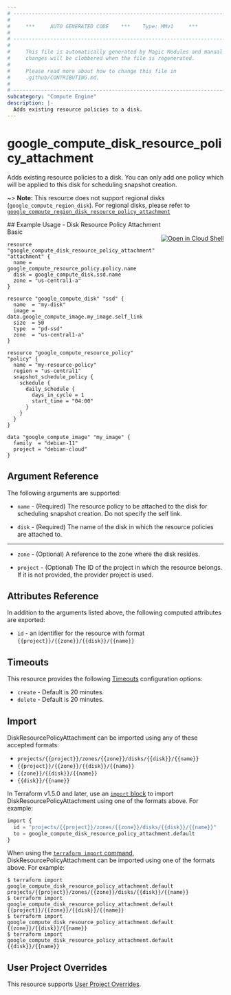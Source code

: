 ```yaml
---
# ----------------------------------------------------------------------------
#
#     ***     AUTO GENERATED CODE    ***    Type: MMv1     ***
#
# ----------------------------------------------------------------------------
#
#     This file is automatically generated by Magic Modules and manual
#     changes will be clobbered when the file is regenerated.
#
#     Please read more about how to change this file in
#     .github/CONTRIBUTING.md.
#
# ----------------------------------------------------------------------------
subcategory: "Compute Engine"
description: |-
  Adds existing resource policies to a disk.
---
```


# google_compute_disk_resource_policy_attachment

Adds existing resource policies to a disk. You can only add one policy
which will be applied to this disk for scheduling snapshot creation.

~> **Note:** This resource does not support regional disks (`google_compute_region_disk`). For regional disks, please refer to [`google_compute_region_disk_resource_policy_attachment`](https://registry.terraform.io/providers/hashicorp/google/latest/docs/resources/compute_region_disk_resource_policy_attachment)



<div class = "oics-button" style="float: right; margin: 0 0 -15px">
  <a href="https://console.cloud.google.com/cloudshell/open?cloudshell_git_repo=https%3A%2F%2Fgithub.com%2Fterraform-google-modules%2Fdocs-examples.git&cloudshell_image=gcr.io%2Fcloudshell-images%2Fcloudshell%3Alatest&cloudshell_print=.%2Fmotd&cloudshell_tutorial=.%2Ftutorial.md&cloudshell_working_dir=disk_resource_policy_attachment_basic&open_in_editor=main.tf" target="_blank">
    <img alt="Open in Cloud Shell" src="//gstatic.com/cloudssh/images/open-btn.svg" style="max-height: 44px; margin: 32px auto; max-width: 100%;">
  </a>
</div>
## Example Usage - Disk Resource Policy Attachment Basic


```hcl
resource "google_compute_disk_resource_policy_attachment" "attachment" {
  name = google_compute_resource_policy.policy.name
  disk = google_compute_disk.ssd.name
  zone = "us-central1-a"
}

resource "google_compute_disk" "ssd" {
  name  = "my-disk"
  image = data.google_compute_image.my_image.self_link
  size  = 50
  type  = "pd-ssd"
  zone  = "us-central1-a"
}

resource "google_compute_resource_policy" "policy" {
  name = "my-resource-policy"
  region = "us-central1"
  snapshot_schedule_policy {
    schedule {
      daily_schedule {
        days_in_cycle = 1
        start_time = "04:00"
      }
    }
  }
}

data "google_compute_image" "my_image" {
  family  = "debian-11"
  project = "debian-cloud"
}
```

## Argument Reference

The following arguments are supported:


* `name` -
  (Required)
  The resource policy to be attached to the disk for scheduling snapshot
  creation. Do not specify the self link.

* `disk` -
  (Required)
  The name of the disk in which the resource policies are attached to.


- - -


* `zone` -
  (Optional)
  A reference to the zone where the disk resides.

* `project` - (Optional) The ID of the project in which the resource belongs.
    If it is not provided, the provider project is used.


## Attributes Reference

In addition to the arguments listed above, the following computed attributes are exported:

* `id` - an identifier for the resource with format `{{project}}/{{zone}}/{{disk}}/{{name}}`


## Timeouts

This resource provides the following
[Timeouts](https://developer.hashicorp.com/terraform/plugin/sdkv2/resources/retries-and-customizable-timeouts) configuration options:

- `create` - Default is 20 minutes.
- `delete` - Default is 20 minutes.

## Import


DiskResourcePolicyAttachment can be imported using any of these accepted formats:

* `projects/{{project}}/zones/{{zone}}/disks/{{disk}}/{{name}}`
* `{{project}}/{{zone}}/{{disk}}/{{name}}`
* `{{zone}}/{{disk}}/{{name}}`
* `{{disk}}/{{name}}`


In Terraform v1.5.0 and later, use an [`import` block](https://developer.hashicorp.com/terraform/language/import) to import DiskResourcePolicyAttachment using one of the formats above. For example:

```tf
import {
  id = "projects/{{project}}/zones/{{zone}}/disks/{{disk}}/{{name}}"
  to = google_compute_disk_resource_policy_attachment.default
}
```

When using the [`terraform import` command](https://developer.hashicorp.com/terraform/cli/commands/import), DiskResourcePolicyAttachment can be imported using one of the formats above. For example:

```
$ terraform import google_compute_disk_resource_policy_attachment.default projects/{{project}}/zones/{{zone}}/disks/{{disk}}/{{name}}
$ terraform import google_compute_disk_resource_policy_attachment.default {{project}}/{{zone}}/{{disk}}/{{name}}
$ terraform import google_compute_disk_resource_policy_attachment.default {{zone}}/{{disk}}/{{name}}
$ terraform import google_compute_disk_resource_policy_attachment.default {{disk}}/{{name}}
```

## User Project Overrides

This resource supports [User Project Overrides](https://registry.terraform.io/providers/hashicorp/google/latest/docs/guides/provider_reference#user_project_override).
